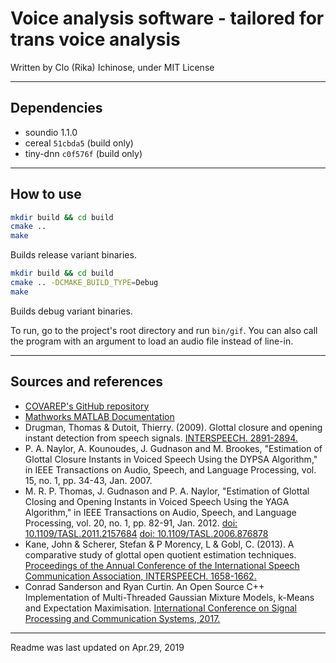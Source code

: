 # Voice analysis software - tailored for trans voice analysis

Written by Clo (Rika) Ichinose, under MIT License

---

## Dependencies

* soundio 1.1.0
* cereal `51cbda5` (build only)
* tiny-dnn `c0f576f` (build only)

---

## How to use

```sh
mkdir build && cd build
cmake ..
make
```
Builds release variant binaries.

```sh
mkdir build && cd build
cmake .. -DCMAKE_BUILD_TYPE=Debug
make
```
Builds debug variant binaries.

To run, go to the project's root directory and run `bin/gif`.
You can also call the program with an argument to load an audio file instead of line-in.

---

## Sources and references

* [COVAREP's GitHub repository](https://github.com/covarep/covarep)
* [Mathworks MATLAB Documentation](https://www.mathworks.com/help)
* Drugman, Thomas & Dutoit, Thierry. (2009). Glottal closure and opening instant detection from speech signals. [INTERSPEECH. 2891-2894.](https://www.semanticscholar.org/paper/Glottal-closure-and-opening-instant-detection-from-Drugman-Dutoit/d47245d0d5bc57f36a51ac82abe99582046ea518)
* P. A. Naylor, A. Kounoudes, J. Gudnason and M. Brookes, "Estimation of Glottal Closure Instants in Voiced Speech Using the DYPSA Algorithm," in IEEE Transactions on Audio, Speech, and Language Processing, vol. 15, no. 1, pp. 34-43, Jan. 2007.
* M. R. P. Thomas, J. Gudnason and P. A. Naylor, "Estimation of Glottal Closing and Opening Instants in Voiced Speech Using the YAGA Algorithm," in IEEE Transactions on Audio, Speech, and Language Processing, vol. 20, no. 1, pp. 82-91, Jan. 2012. [doi: 10.1109/TASL.2011.2157684](https://doi.org/10.1109/TASL.2011.2157684)
[doi: 10.1109/TASL.2006.876878](https://doi.org/10.1109/TASL.2006.876878)
* Kane, John & Scherer, Stefan & P Morency, L & Gobl, C. (2013). A comparative study of glottal open quotient estimation techniques. [Proceedings of the Annual Conference of the International Speech Communication Association, INTERSPEECH. 1658-1662.](https://www.isca-speech.org/archive/archive_papers/interspeech_2013/i13_1658.pdf)
* Conrad Sanderson and Ryan Curtin. An Open Source C++ Implementation of Multi-Threaded Gaussian Mixture Models, k-Means and Expectation Maximisation. [International Conference on Signal Processing and Communication Systems, 2017.](http://arma.sourceforge.net/arma_gmm_spcs_2017.pdf)

---

Readme was last updated on Apr.29, 2019
